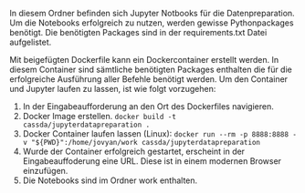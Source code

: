 In diesem Ordner befinden sich Jupyter Notbooks für die Datenpreparation.  
Um die Notebooks erfolgreich zu nutzen, werden gewisse Pythonpackages benötigt. Die benötigten Packages sind in der requirements.txt Datei aufgelistet.

Mit beigefügten Dockerfile kann ein Dockercontainer erstellt werden. In diesem Container sind sämtliche benötigten Packages enthalten die für die erfolgreiche Ausführung aller Befehle benötigt werden.
Um den Container und Jupyter laufen zu lassen, ist wie folgt vorzugehen:
1. In der Eingabeaufforderung an den Ort des Dockerfiles navigieren.
2. Docker Image erstellen. `docker build -t cassda/jupyterdatapreparation .`
3. Docker Container laufen lassen (Linux): `docker run --rm -p 8888:8888 -v "${PWD}":/home/jovyan/work cassda/jupyterdatapreparation`
4. Wurde der Container erfolgreich gestartet, erscheint in der Eingabeauffoderung eine URL. Diese ist in einem modernen Browser einzufügen.
5. Die Notebooks sind im Ordner work enthalten.
